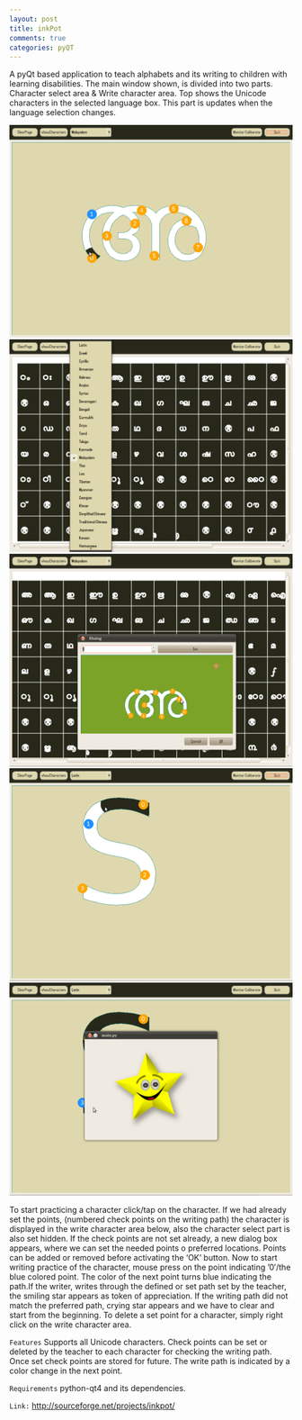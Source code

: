 ```yaml
---
layout: post
title: inkPot
comments: true
categories: pyQT
---
```


A pyQt based application to teach alphabets and its writing to children with learning disabilities.
The main window shown, is divided into two parts. Character select area & Write character area. Top shows the Unicode characters in the selected language box. This part is updates when the language selection changes.


<img src="/images/inkpot/5.png     " class="noclip" alt="start writing along the character" />
<img src="/images/inkpot/1.png     " class="noclip" alt="select language" />
<img src="/images/inkpot/4.png     " class="noclip" alt="set mark points" />
<img src="/images/inkpot/2.png     " class="noclip" alt="start writing" />
<img src="/images/inkpot/3.png     " class="noclip" alt="'Great Job'..:-)" />



To start practicing a character click/tap on the character. If we had already set the points, (numbered check points on the writing path) the character is displayed in the write character area below, also the character select part is also set hidden. If  the check points are not set already, a new dialog box appears, where we can set the needed points o preferred locations. Points can be added or removed before activating the ‘OK’ button.
Now to start writing practice of the character, mouse press on the point indicating ’0′/the blue colored point. The color of the next point turns blue indicating the path.If the writer, writes through the defined or set path set by the teacher, the smiling star appears as token of appreciation. If the writing path did not match the preferred path, crying star appears and we have to clear and start from the beginning.
To delete a set point for a character, simply right click on the write character area.

`Features`
Supports all Unicode characters.
Check points can be set or deleted by the teacher to each character for checking the writing path.
Once set check points are stored for future.
The write path is indicated by a color change in the next point.

`Requirements`
python-qt4 and its dependencies.

`Link:` http://sourceforge.net/projects/inkpot/
